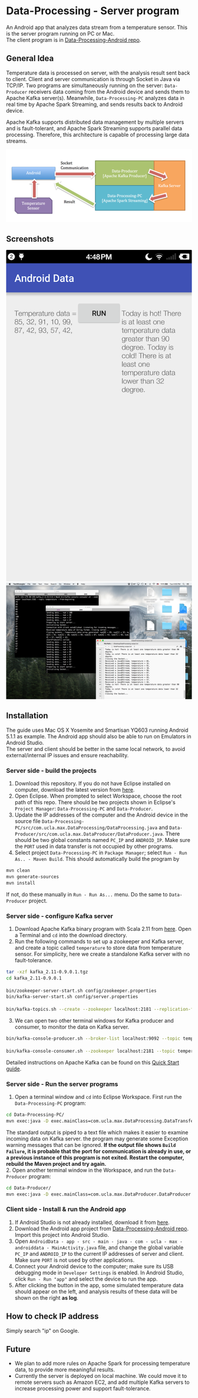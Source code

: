 # Data-Processing - Server program
An Android app that analyzes data stream from a temperature sensor. This is the server program running on PC or Mac.  
The client program is in [Data-Processing-Android repo](https://github.com/maxwyb/Data-Processing-Android).

## General Idea
Temperature data is processed on server, with the analysis result sent back to client. Client and server communication is through Socket in Java via TCP/IP. Two programs are simultaneously running on the server: `Data-Producer` receivers data coming from the Android device and sends them to Apache Kafka server(s). Meanwhile, `Data-Processing-PC` analyzes data in real time by Apache Spark Streaming, and sends results back to Android device.  

Apache Kafka supports distributed data management by multiple servers and is fault-tolerant, and Apache Spark Streaming supports parallel data processing. Therefore, this architecture is capable of processing large data streams.  

![Architecture Design](Images/architecture-design.png "Architecture Design")

## Screenshots

![Screenshot](Images/screenshot.png "Screenshot")
![Server-data-monitoring](Images/server-data-monitoring.png "Server-data-monitoring")

## Installation
The guide uses Mac OS X Yosemite and Smartisan YQ603 running Android 5.1.1 as example. The Android app should also be able to run on Emulators in Android Studio.  
The server and client should be better in the same local network, to avoid external/internal IP issues and ensure reachability.  

### Server side - build the projects
1. Download this repository. If you do not have Eclipse installed on computer, download the latest version from [here](https://eclipse.org/downloads/).
2. Open Eclipse. When prompted to select Workspace, choose the root path of this repo. There should be two projects shown in Eclipse's `Project Manager`: `Data-Processing-PC` and `Data-Producer`.
3. Update the IP addresses of the computer and the Android device in the source file `Data-Processing-PC/src/com.ucla.max.DataProcessing/DataProcessing.java` and `Data-Producer/src/com.ucla.max.DataProducer/DataProducer.java`. There should be two global constants named `PC_IP` and `ANDROID_IP`. Make sure the `PORT` used in data transfer is not occupied by other programs.
4. Select project `Data-Processing-PC` in `Package Manager`; select `Run - Run As.. - Maven Build`. This should automatically build the program by
```bash
mvn clean
mvn generate-sources
mvn install
```
If not, do these manually in `Run - Run As...` menu. Do the same to `Data-Producer` project.

### Server side - configure Kafka server
1. Download Apache Kafka binary program with Scala 2.11 from [here](https://www.apache.org/dyn/closer.cgi?path=/kafka/0.9.0.1/kafka_2.11-0.9.0.1.tgz). Open a Terminal and `cd` into the download directory.
2. Run the following commands to set up a zookeeper and Kafka server, and create a topic called `temperature` to store data from temperature sensor. For simplicity, here we create a standalone Kafka server with no fault-tolerance.
```bash
tar -xzf kafka_2.11-0.9.0.1.tgz
cd kafka_2.11-0.9.0.1

bin/zookeeper-server-start.sh config/zookeeper.properties
bin/kafka-server-start.sh config/server.properties

bin/kafka-topics.sh --create --zookeeper localhost:2181 --replication-factor 1 --partitions 1 --topic temperature
```
3. We can open two other terminal windows for Kafka producer and consumer, to monitor the data on Kafka server.
```bash
bin/kafka-console-producer.sh --broker-list localhost:9092 --topic temperature

bin/kafka-console-consumer.sh --zookeeper localhost:2181 --topic temperature --from-beginning
```
Detailed instructions on Apache Kafka can be found on this [Quick Start guide](http://kafka.apache.org/documentation.html#quickstart).

### Server side - Run the server programs
1. Open a terminal window and `cd` into Eclipse Workspace. First run the `Data-Processing-PC` program:
```bash
cd Data-Processing-PC/
mvn exec:java -D exec.mainClass=com.ucla.max.DataProcessing.DataTransfer > ~/Desktop/DataProcessing-output.txt
```
The standard output is piped to a text file which makes it easier to examine incoming data on Kafka server. the program may generate some Exception warning messages that can be ignored. **If the output file shows `Build Failure`, it is probable that the port for communication is already in use, or a previous instance of this program is not exited. Restart the computer, rebuild the Maven project and try again.**  
2. Open another terminal window in the Workspace, and run the `Data-Producer` program:
```bash
cd Data-Producer/
mvn exec:java -D exec.mainClass=com.ucla.max.DataProducer.DataProducer
```

### Client side - Install & run the Android app
1. If Android Studio is not already installed, download it from [here](http://developer.android.com/tools/studio/index.html).
2. Download the Android app project from [Data-Processing-Android repo](https://github.com/maxwyb/Data-Processing-Android). Import this project into Android Studio.
3. Open `AndroidData - app - src - main - java - com - ucla - max - androiddata - MainActivity.java` file, and change the global variable `PC_IP` and `ANDROID_IP` to the current IP addresses of server and client. Make sure `PORT` is not used by other applications.
4. Connect your Android device to the computer; make sure its USB debugging mode in `Developer Settings` is enabled. In Android Studio, click `Run - Run "app"` and select the device to run the app.
5. After clicking the button in the app, some simulated temperature data should appear on the left, and analysis results of these data will be shown on the right **as log**.


## How to check IP address
Simply search "ip" on Google.


## Future
- We plan to add more rules on Apache Spark for processing temperature data, to provide more meaningful results.  
- Currently the server is deployed on local machine. We could move it to remote servers such as Amazon EC2, and add multiple Kafka servers to increase processing power and support fault-tolerance. 
  	